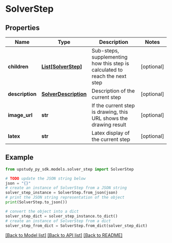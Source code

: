 # SolverStep


## Properties

Name | Type | Description | Notes
------------ | ------------- | ------------- | -------------
**children** | [**List[SolverStep]**](SolverStep.md) | Sub-steps, supplementing how this step is calculated to reach the next step | [optional] 
**description** | [**SolverDescription**](SolverDescription.md) | Description of the current step | [optional] 
**image_url** | **str** | If the current step is drawing, this URL shows the drawing result | [optional] 
**latex** | **str** | Latex display of the current step | [optional] 

## Example

```python
from upstudy_py_sdk.models.solver_step import SolverStep

# TODO update the JSON string below
json = "{}"
# create an instance of SolverStep from a JSON string
solver_step_instance = SolverStep.from_json(json)
# print the JSON string representation of the object
print(SolverStep.to_json())

# convert the object into a dict
solver_step_dict = solver_step_instance.to_dict()
# create an instance of SolverStep from a dict
solver_step_from_dict = SolverStep.from_dict(solver_step_dict)
```
[[Back to Model list]](../README.md#documentation-for-models) [[Back to API list]](../README.md#documentation-for-api-endpoints) [[Back to README]](../README.md)


